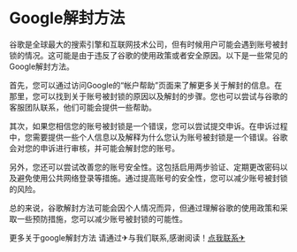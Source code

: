 # Google解封方法

谷歌是全球最大的搜索引擎和互联网技术公司，但有时候用户可能会遇到账号被封锁的情况。这可能是由于违反了谷歌的使用政策或者安全原因。以下是一些常见的Google解封方法。

首先，您可以通过访问Google的“帐户帮助”页面来了解更多关于解封的信息。在那里，您可以找到关于账号被封锁的原因以及解封的步骤。您也可以尝试与谷歌的客服团队联系，他们可能会提供一些帮助。

其次，如果您相信您的账号被封锁是一个错误，您可以尝试提交申诉。在申诉过程中，您需要提供一些个人信息以及解释为什么您认为账号被封锁是一个错误。谷歌会对您的申诉进行审核，并可能会解封您的账号。

另外，您还可以尝试改善您的账号安全性。这包括启用两步验证、定期更改密码以及避免使用公共网络登录等措施。通过提高账号的安全性，您可以减少账号被封锁的风险。

总的来说，谷歌解封方法可能会因个人情况而异，但通过理解谷歌的使用政策和采取一些预防措施，您可以减少账号被封锁的可能性。

更多关于google解封方法 请通过✈与我们联系,感谢阅读！[点我联系✈](https://s.G208.com)